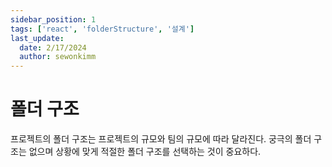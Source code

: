 ```yaml
---
sidebar_position: 1
tags: ['react', 'folderStructure', '설계']
last_update:
  date: 2/17/2024
  author: sewonkimm
---
```


# 폴더 구조

프로젝트의 폴더 구조는 프로젝트의 규모와 팀의 규모에 따라 달라진다. 궁극의 폴더 구조는 없으며 상황에 맞게 적절한 폴더 구조를 선택하는 것이 중요하다.

